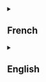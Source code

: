 <details>
<summary><h2>French</h2></summary>
Marre d'ouvrir 50 onglets à partir d'une page wikipedia ?
Situation classique : Vous trouvez une page immense et passionante, et vous vous mettez à ouvrir chaque liens dans un nouvel onglet.

Vous pouvez faire une offrande à Chrome en espérant qu'il ne mange pas toute votre RAM.
Ou bien vous passez une dizaine d'années à sauter de lien en liens pour absolument tout lire.

Arrêtez tout de suite. Votre page est equipée du plugin LaterPlease.

Avec LaterPlease, vous pouvez visualiser un lien en passant la souris dessus. Sans quitter la page, sans aucun clic.
Si la page vous intêresse, vous cliquer sur Later!, et la page est mise dans votre liste de lecture.

La liste de lecture vous suis partout sur le site et garde en memoire les sites que vous lui donnez. Pour toujours.

Comme ça vous avez une liste claire des pages que vous devez lire, et ce sans massacrer votre navigateur.

Le plugin ne requiert aucune dependance, ni JQuery, ni CSS additionnel, ni modification de la page.
Vous liez le plugin sur votre page, ou dans vos scripts existants, et LaterPlease se charge de tout.

Et comme LaterPlease est aussi hebergé, même pas besoin de le télécharger.

<h2>Mise en Place</h2>
Collez <script src="laterplease.js"></script> sur la page.
Lavisualisation s'active pour chaque balise <a>.
Indiquez à LaterPlease d'ignorer un lien en lui donnant la classe "ignorePlease".

<h2>Références CSS</h2>
LaterPlease a déjà un style appliqué par défaut pour le rendre présentable, mais si vous voulez l'adopter vous pouvez l'habiller plus proprement.
<ul>
<li>La carte qui apparait au survol :</li> `#visuLater`
	<li>le cadre de visualisation :</li> `#bookmarkLater`
	<li>le bouton "Later!" : `#bookmarkLater`</li>
	<li>la petite étiquette "Enregistré !" : `#bookmarkLater span`</li>
</ul>
La liste de liens : `#listeLater`
un lien : `#listeLater a`
un bouton pour supprimer le lien : `.supprLater`
Un lien impossible à visualiser : `.ignorePlease`
</details>
<details>
<summary><h2>English</h2></summary>
bla bla bla
</details>